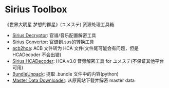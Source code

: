 # Sirius Toolbox

《世界大明星 梦想的群星》(ユメステ) 资源处理工具箱

- [Sirius Decryptor](https://github.com/SonolusHaniwa/sirius-toolbox/tree/main/decryptor): 官谱/音乐配置解密工具
- [Sirius Convertor](https://github.com/SonolusHaniwa/sirius-toolbox/tree/main/convertor): 官谱到.sus的转换工具
- [acb2hca](https://github.com/SonolusHaniwa/sirius-toolbox/tree/main/acb2hca): ACB 文件转为 HCA 文件(文件尾可能会有问题，但是 HCADecoder 不会出错)
- [Sirius HCADecoder](https://github.com/SonolusHaniwa/sirius-toolbox/tree/main/hcaDecoder): HCA v3.0 音频解密工具 for ユメステ(不保证其他平台可用)
- [BundleUnpack](https://github.com/SonolusHaniwa/sirius-toolbox/tree/main/bundleUnpack): 提取 .bundle 文件中的内容(python)
- [Master Data Downloader](https://github.com/SonolusHaniwa/sirius-toolbox/tree/main/masterDownloader): 从原网站下载并解密 master data
